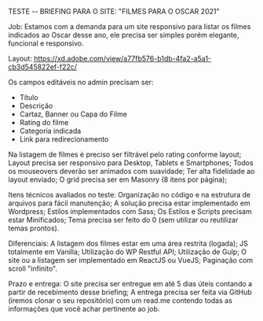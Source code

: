 TESTE -- BRIEFING PARA O SITE: "FILMES PARA O OSCAR 2021"

Job:
Estamos com a demanda para um site responsivo para listar os filmes
indicados ao Oscar desse ano, ele precisa ser simples porém elegante,
funcional e responsivo.

Layout:
https://xd.adobe.com/view/a77fb576-b1db-4fa2-a5a1-cb3d545822ef-f22c/

Os campos editáveis no admin precisam ser:

- Título
- Descrição
- Cartaz, Banner ou Capa do Filme
- Rating do filme
- Categoria indicada
- Link para redirecionamento

Na listagem de filmes é preciso ser filtrável pelo rating conforme layout;
Layout precisa ser responsivo para Desktop, Tablets e Smartphones;
Todos os mouseovers deverão ser animados com suavidade;
Ter alta fidelidade ao layout enviado;
O grid precisa ser em Masonry (8 itens por página);

Itens técnicos avaliados no teste:
Organização no código e na estrutura de arquivos para fácil manutenção;
A solução precisa estar implementado em Wordpress;
Estilos implementados com Sass;
Os Estilos e Scripts precisam estar Minificados;
Tema precisa ser feito do 0 (sem utilizar ou reutilizar temas prontos).

Diferenciais:
A listagem dos filmes estar em uma área restrita (logada);
JS totalmente em Vanilla;
Utilização do WP Restful API;
Utilização de Gulp;
O site ou a listagem ser implementado em ReactJS ou VueJS;
Paginação com scroll "infinito".

Prazo e entrega:
O site precisa ser entregue em até 5 dias úteis contando a partir de recebimento desse briefing;
A entrega precisa ser feita via GitHub (iremos clonar o seu repositório) com um read.me contendo todas as informações que você achar pertinente ao job.